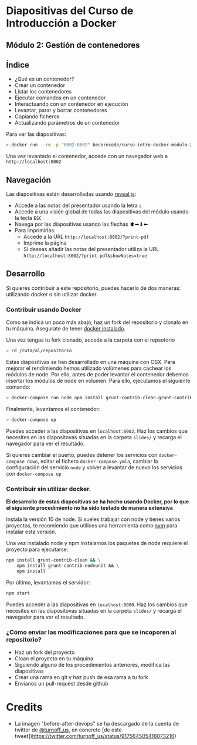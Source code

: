 # Diapositivas del Curso de Introducción a Docker
## Módulo 2: Gestión de contenedores

## Índice

* ¿Qué es un contenedor?
* Crear un contenedor
* Listar los contenedores
* Ejecutar comandos en un contenedor
* Interactuando con un contenedor en ejecución
* Levantar, parar y borrar contenedores
* Copiando ficheros
* Actualizando parámetros de un contenedor

Para ver las diapositivas:

```bash
> docker run --rm -p "8002:8002" becorecode/curso-intro-docker-modulo-2:latest
```

Una vez levantado el contenedor, accede con un navegador web a `http://localhost:8002`

## Navegación

Las diapositivas están desarrolladas usando [reveal.js](https://revealjs.com/#/):

* Accede a las notas del presentador usando la letra `s`
* Accede a una visión global de todas las diapositivas del módulo usando la tecla `ESC`
* Navega por las diapositivas usando las flechas ⬆➡⬇⬅
* Para imprimirlas:
  * Accede a la URL `http://localhost:8002/?print-pdf`
  * Imprime la página 
  * Si deseas añadir las notas del presentador utiliza la URL  `http://localhost:8002/?print-pdf&showNotes=true`

## Desarrollo

Si quieres contribuir a este repositorio, puedes hacerlo de dos maneras: utilizando docker o sin utilizar docker.

### Contribuir usando Docker

Como se indica un poco más abajo, haz un fork del repositorio y clonalo en tu máquina. 
Asegurate de tener [docker instalado](https://docs.docker.com/install/).

Una vez tengas tu fork clonado, accede a la carpeta con el repsotorio

```bash
> cd /ruta/al/repositorio
```

Estas diapositivas se han desarrollado en una máquina con OSX. Para mejorar el rendimiendo hemos utilizado
volúmenes para cachear los módulos de node. Por ello, antes de poder levantar el contenedor debemos
insertar los módulos de node en volumen. Para ello, ejecutamos el siguiente comando:

```bash
> docker-compose run node npm install grunt-contrib-clean grunt-contrib-nodeunit && node install
```

Finalmente, levantamos el contenedor:
```bash
> docker-compose up
```

Puedes acceder a las diapositivas en `localhost:8002`. Haz los cambios que necesites en las diapositovas situadas en la carpeta
`slides/` y recarga el navegador para ver el resultado.

Si quieres cambiar el puerto, puedes detener los servicios con `docker-compose down`, editar el fichero 
`docker-compose.ymla`, cambiar la configuración del servicio `node` y volver a levantar de nuevo los 
servicios con `docker-compose up`

### Contribuir sin utilizar docker.

**El desarrollo de estas diapositivas se ha hecho usando Docker, por lo que el siguiente procedimiento no ha sido testado
de manera extensiva**

Instala la versión 10 de node. Si sueles trabajar con node y tienes varios proyectos, te recomiendo que 
utilices una herramienta como [nvm](https://github.com/nvm-sh/nvm) para instalar esta versión.

Una vez instalado node y npm instalamos los paquetes de node requiere el proyecto para ejecutarse:

```bash
npm install grunt-contrib-clean && \
    npm install grunt-contrib-nodeunit && \
    npm install
```

Por último, levantamos el servidor:

```bash
npm start
```

Puedes acceder a las diapositivas en `localhost:8000`. Haz los cambios que necesites en las diapositovas situadas en la carpeta
`slides/` y recarga el navegador para ver el resultado.


### ¿Cómo enviar las modificaciones para que se incoporen al repositorio?

* Haz un fork del proyecto
* Cloan el proyecto en tu máquina
* Siguiendo alguno de los procedimientos anteriores, modifica las diapositivas
* Crear una rama en git y haz push de esa rama a tu fork
* Envíanos un pull-request desde github


# Credits

* La imagen "before-after-devops" se ha descargado de la cuenta de twitter de [@turnoff_us](https://twitter.com/turnoff_us), en concreto [de este tweet])https://twitter.com/turnoff_us/status/917564505416073216)
